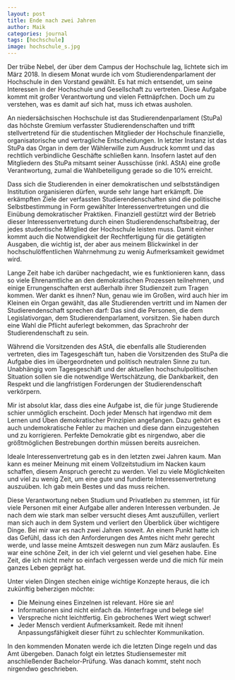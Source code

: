 ```yaml
---
layout: post
title: Ende nach zwei Jahren
author: Maik
categories: journal
tags: [hochschule]
image: hochschule_s.jpg
---
```


Der trübe Nebel, der über dem Campus der Hochschule lag, lichtete sich im März 2018. In diesem Monat wurde ich vom Studierendenparlament der Hochschule in den Vorstand gewählt. Es hat mich entsendet, um seine Interessen in der Hochschule und Gesellschaft zu vertreten. Diese Aufgabe kommt mit großer Verantwortung und vielen Fettnäpfchen. Doch um zu verstehen, was es damit auf sich hat, muss ich etwas ausholen.

An niedersächsischen Hochschule ist das Studierendenparlament (StuPa) das höchste Gremium verfasster Studierendenschaften und trifft stellvertretend für die studentischen Mitglieder der Hochschule finanzielle, organisatorische und vertragliche Entscheidungen. In letzter Instanz ist das StuPa das Organ in dem der Wählerwille zum Ausdruck kommt und das rechtlich verbindliche Geschäfte schließen kann. Insofern lastet auf den Mitgliedern des StuPa mitsamt seiner Ausschüsse (inkl. AStA) eine große Verantwortung, zumal die Wahlbeteiligung gerade so die 10% erreicht. 

Dass sich die Studierenden in einer demokratischen und selbstständigen Institution organisieren dürfen, wurde sehr lange hart erkämpft. Die erkämpften Ziele der verfassten Studierendenschaften sind die politische Selbstbestimmung in Form gewählter Interessenvertretungen und die Einübung demokratischer Praktiken. Finanziell gestützt wird der Betrieb dieser Interessenvertretung durch einen Studierendenschaftsbeitrag, der jedes studentische Mitglied der Hochschule leisten muss. Damit einher kommt auch die Notwendigkeit der Rechtfertigung für die getätigten Ausgaben, die wichtig ist, der aber aus meinem Blickwinkel in der hochschulöffentlichen Wahrnehmung zu wenig Aufmerksamkeit gewidmet wird. 

Lange Zeit habe ich darüber nachgedacht, wie es funktionieren kann, dass so viele Ehrenamtliche an den demokratischen Prozessen teilnehmen, und einige Errungenschaften erst außerhalb ihrer Studienzeit zum Tragen kommen. Wer dankt es ihnen? Nun, genau wie im Großen, wird auch hier im Kleinen ein Organ gewählt, das alle Studierenden vertritt und im Namen der Studierendenschaft sprechen darf: Das sind die Personen, die dem Legislativorgan, dem Studierendenparlament, vorsitzen. Sie haben durch eine Wahl die Pflicht auferlegt bekommen, das Sprachrohr der Studierendenschaft zu sein. 

Während die Vorsitzenden des AStA, die ebenfalls alle Studierenden vertreten, dies im Tagesgeschäft tun, haben die Vorsitzenden des StuPa die Aufgabe dies im übergeordneten und politisch neutralen Sinne zu tun. Unabhängig vom Tagesgeschäft und der aktuellen hochschulpolitischen Situation sollen sie die notwendige Wertschätzung, die Dankbarkeit, den Respekt und die langfristigen Forderungen der Studierendenschaft verkörpern. 

Mir ist absolut klar, dass dies eine Aufgabe ist, die für junge Studierende schier unmöglich erscheint. Doch jeder Mensch hat irgendwo mit dem Lernen und Üben demokratischer Prinzipien angefangen. Dazu gehört es auch undemokratische Fehler zu machen und diese dann einzugestehen und zu korrigieren. Perfekte Demokratie gibt es nirgendwo, aber die größtmöglichen Bestrebungen dorthin müssen bereits ausreichen.

Ideale Interessenvertretung gab es in den letzten zwei Jahren kaum. Man kann es meiner Meinung mit einem Vollzeitstudium im Nacken kaum schaffen, diesem Anspruch gerecht zu werden. Viel zu viele Möglichkeiten und viel zu wenig Zeit, um eine gute und fundierte Interessenvertretung auszuüben. Ich gab mein Bestes und das muss reichen.

Diese Verantwortung neben Studium und Privatleben zu stemmen, ist für viele Personen mit einer Aufgabe aller anderen Interessen verbunden. Je nach dem wie stark man selber versucht dieses Amt auszufüllen, verliert man sich auch in dem System und verliert den Überblick über wichtigere Dinge. Bei mir war es nach zwei Jahren soweit. An einem Punkt hatte ich das Gefühl, dass ich den Anforderungen des Amtes nicht mehr gerecht werde, und lasse meine Amtszeit deswegen nun zum März auslaufen. Es war eine schöne Zeit, in der ich viel gelernt und viel gesehen habe. Eine Zeit, die ich nicht mehr so einfach vergessen werde und die mich für mein ganzes Leben geprägt hat.

Unter vielen Dingen stechen einige wichtige Konzepte heraus, die ich zukünftig beherzigen möchte:

- Die Meinung eines Einzelnen ist relevant. Höre sie an! 
- Informationen sind nicht einfach da. Hinterfrage und belege sie!
- Verspreche nicht leichtfertig. Ein gebrochenes Wert wiegt schwer!
- Jeder Mensch verdient Aufmerksamkeit. Rede mit ihnen! Anpassungsfähigkeit dieser führt zu schlechter Kommunikation.

In den kommenden Monaten werde ich die letzten Dinge regeln und das Amt übergeben. Danach folgt ein letztes Studiensemester mit anschließender Bachelor-Prüfung. Was danach kommt, steht noch nirgendwo geschrieben. 
